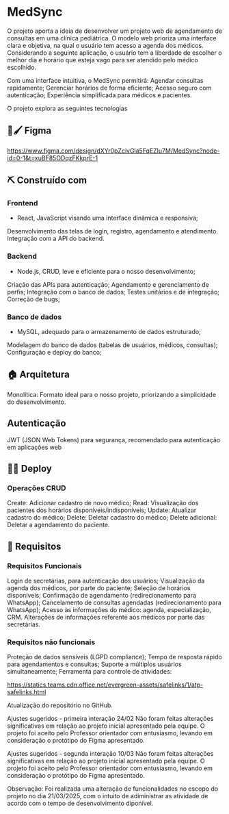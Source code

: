 <h1>MedSync</h1>

O projeto aporta a ideia de desenvolver um projeto web de agendamento de consultas em uma clínica pediátrica. 
O modelo web prioriza uma interface clara e objetiva, na qual o usuário tem acesso a agenda dos médicos. 
Considerando a seguinte aplicação, o usuário tem a liberdade de escolher o melhor dia e horário que esteja vago para ser atendido pelo médico escolhido.

Com uma interface intuitiva, o MedSync permitirá:
  Agendar consultas rapidamente; 
  Gerenciar horários de forma eficiente; 
  Acesso seguro com autenticação; 
  Experiência simplificada para médicos e pacientes. 
  
O projeto explora as seguintes tecnologias  
<h2>🎨🖌️ Figma</h2>

https://www.figma.com/design/dXYr0pZcivGla5FqEZlu7M/MedSync?node-id=0-1&t=xuBF85ODqzFKkprE-1 

<h2>⛏️ Construído com</h2>

<h3>Frontend</h3>

- React, JavaScript visando uma interface dinâmica e responsiva; 

Desenvolvimento das telas de login, registro, agendamento e atendimento. Integração com a API do backend.

<h3>Backend</h3>

- Node.js, CRUD, leve e eficiente para o nosso desenvolvimento; 

Criação das APIs para autenticação;
Agendamento e gerenciamento de perfis;
Integração com o banco de dados;
Testes unitários e de integração;
Correção de bugs;

<h3>Banco de dados</h3>

- MySQL, adequado para o armazenamento de dados estruturado; 

Modelagem do banco de dados (tabelas de usuários, médicos, consultas);
Configuração e deploy do banco;

<h2>🏠 Arquitetura</h2>

Monolítica: Formato ideal para o nosso projeto, priorizando a simplicidade do desenvolvimento. 

<h2>Autenticação</h2>
  
JWT (JSON Web Tokens) para segurança, recomendado para autenticação em aplicações web 

<h2>👩‍💻 Deploy</h2>

<h3>Operações CRUD</h3>
    Create: Adicionar cadastro de novo médico; 
    Read: Visualização dos pacientes dos horários disponíveis/indisponíveis; 
    Update: Atualizar cadastro do médico; Delete: Deletar cadastro do médico; 
    Delete adicional: Deletar a agendamento do paciente. 

<h2>📄 Requisitos</h2>
    
<h3>Requisitos Funcionais</h3>
  Login de secretárias, para autenticação dos usuários; 
  Visualização da agenda dos médicos, por parte do paciente; Seleção de horários disponíveis; 
  Confirmação de agendamento (redirecionamento para WhatsApp); Cancelamento de consultas agendadas (redirecionamento para WhatsApp); 
  Acesso às informações do médico: agenda, especialização, CRM. Alterações de informações referente aos médicos por parte das secretárias.
  
<h3>Requisitos não funcionais</h3>
  Proteção de dados sensíveis (LGPD compliance); 
  Tempo de resposta rápido para agendamentos e consultas; 
  Suporte a múltiplos usuários simultaneamente; 
  Ferramenta para controle de atividades:

https://statics.teams.cdn.office.net/evergreen-assets/safelinks/1/atp-safelinks.html

Atualização do repositório no GitHub.

Ajustes sugeridos - primeira interação 24/02 
Não foram feitas alterações significativas em relação ao projeto inicial apresentado pela equipe. 
O projeto foi aceito pelo Professor orientador com entusiasmo, levando em consideração o protótipo do Figma apresentado.

Ajustes sugeridos - segunda interação 10/03 
Não foram feitas alterações significativas em relação ao projeto inicial apresentado pela equipe. 
O projeto foi aceito pelo Professor orientador com entusiasmo, levando em consideração o protótipo do Figma apresentado.

Observação: Foi realizada uma alteração de funcionalidades no escopo do projeto no dia 21/03/2025, 
com o intuito de adiministrar as atividade de acordo com o tempo de desenvolvimento diponível.
